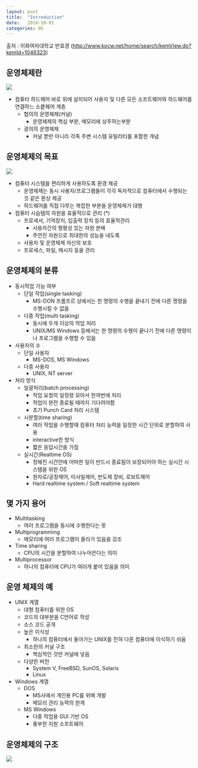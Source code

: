 ```yaml
---
layout: post
title:  "Introduction"
date:   2018-10-01
categories: OS
---
```


출처 : 이화여자대학교 반효경 (http://www.kocw.net/home/search/kemView.do?kemId=1046323)

## 운영체제란

![](/image/oss1011.png)

- 컴퓨터 하드웨어 바로 위에 설치되어 사용자 및 다른 모든 소프트웨어와 하드웨어를 연결하느 소픝웨어 계층
  - 협의의 운영체제(커널)
    - 운영체제의 핵심 부분, 메모리에 상주하는부분
  - 광의의 운영체제
    - 커널 뿐만 아니라 각족 주변 시스템 유틸리티를 포함한 개념

## 운영체제의 목표

![](/image/oss102.png)

- 컴퓨터 시스템을 편리하게 사용하도록 환경 제공
  - 운영체제는 동시 사용자/프로그램들이 각각 독자적으로 컴퓨터에서 수행되는 것 같은 환상 제공
  - 하드웨어를 직접 다루는 복잡한 부분을 운영체제가 대행
- 컴퓨터 시슴템의 자원을 효율적으로 관리 (*)
  - 프로세서, 기억장치, 입출력 장치 등의 효율적관리
    - 사용자간의 형평성 있는 자원 분배
    - 주언진 자원으로 최대한의 성능을 내도록
  - 사용자 및 운영체제 자신의 보호
  - 프로세스, 파일, 메시지 등을 관리

## 운영체제의 분류

- 동시작업 가능 여부
  - 단일 작업(single tasking)
    - MS-DON 프롬프르 상에서는 한 명령의 수행을 끝내기 전에 다른 명령을 수행시킬 수 없음
  - 다중 작업(multi tasking)
    - 동시에 두개 이상의 작업 처리
    - UNIX/MS Windows 등에서는 한 명령의 수행이 끝나기 전에 다른 명령이나 프로그램을 수행할 수 있음
- 사용자의 수
  - 단일 사용자
    - MS-DOS, MS Windows
  - 다중 사용자
    - UNIX, NT server
- 처리 방식
  - 일괄처리(batch processing)
    - 작업 요청의 일정량 모아서 한꺼번에 처리
    - 작업이 완전 종료될 때까지 기다려야함
    - 초기 Punch Card 처리 시스템
  - 시분할(time sharing)
    - 여러 작업을 수행할때 컴퓨터 처리 능력을 일정한 시간 단위로 분할하여 사용
    - interactive한 방식
    - 짧은 응답시간을 가짐
  - 실시간(Realtime OS)
    - 정해진 시간안에 어떠한 일이 반드시 종료됨이 보장되어야 하는 실시간 시스템을 위한 OS
    - 원자로/공장제어, 미사일제어, 반도체 장비, 로보트제어
    - Hard realtime system / Soft realtime system

## 몇 가지 용어

- Multitasking
  - 여러 프로그램을 동시에 수행한다는 뜻
- Multiprogramming
  - 메모리에 여러 프로그램이 올라가 있음을 강조
- Time sharing
  - CPU의 시간을 분할하여 나누어쓴다는 의미
- Multiprocessor
  - 하나의 컴퓨터에 CPU가 여러개 붙어 있음을 의미

## 운영 체제의 예

- UNIX 계열
  - 대형 컴퓨터를 위한 OS
  - 코드의 대부분을 C언어로 작성
  - 소스 코드 공개
  - 높은 이식성
    - 하나의 컴퓨터에서 돌아가는 UNIX를 전혀 다른 컴퓨터에 이식하기 쉬움
  - 최소한의 커널 구조
    - 핵심적인 것만 커널에 넣음
  - 다양한 버전
    - System V, FreeBSD, SunOS, Solaris
    - Linux
- Windows 계열
  - DOS
    - MS사에서 개인용 PC를 위해 개발
    - 메모리 관리 능력의 한계 
  - MS Windows 
    - 다중 작업용 GUI 기반 OS
    - 풍부한 지원 소프트웨어

## 운영체제의 구조

![](/image/oss103.png)